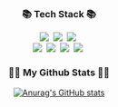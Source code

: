 <h3 align="center">📚 Tech Stack 📚</h3>
<p align="center">
  <img src="https://img.shields.io/badge/HTML-6DB33F?style=flat-square&logo=HTML&logoColor=white"/></a>&nbsp
  <img src="https://img.shields.io/badge/CSS-3766AB?style=flat-square&logo=CSS&logoColor=white"/></a>&nbsp 
  <img src="https://img.shields.io/badge/SCSS-ffb13b?style=flat-square&logo=scss&logoColor=white"/></a>&nbsp 
  <br>
  <img src="https://img.shields.io/badge/Javascript-6DB33F?style=flat-square&logo=javascript&logoColor=white"/></a>&nbsp
  <img src="https://img.shields.io/badge/Typescript-6DB33F?style=flat-square&logo=typescriptt&logoColor=white"/></a>&nbsp 
  <img src="https://img.shields.io/badge/React-339933?style=flat-square&logo=react&logoColor=white"/></a>&nbsp
  <img src="https://img.shields.io/badge/Vue-000000?style=flat-square&logo=vue&logoColor=white"/></a>&nbsp
  <br>

</p>



<h3 align="center">👩‍💻 My Github Stats 👩‍💻</h3>
<div align="center">

[![Anurag's GitHub stats](https://github-readme-stats.vercel.app/api?username=DDoon&hide_title=true&show_icons=true&include_all_commits=true&disable_animations=true&theme=vue)](https://github.com/anuraghazra/github-readme-stats)
</div>
